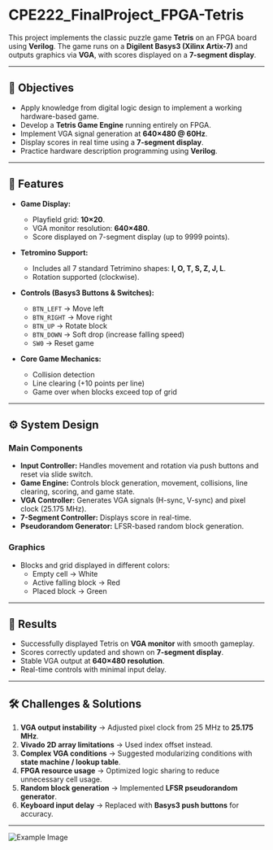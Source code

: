 # CPE222_FinalProject_FPGA-Tetris
This project implements the classic puzzle game **Tetris** on an FPGA board using **Verilog**. The game runs on a **Digilent Basys3 (Xilinx Artix-7)** and outputs graphics via **VGA**, with scores displayed on a **7-segment display**.

---

## 🎯 Objectives
- Apply knowledge from digital logic design to implement a working hardware-based game.
- Develop a **Tetris Game Engine** running entirely on FPGA.
- Implement VGA signal generation at **640×480 @ 60Hz**.
- Display scores in real time using a **7-segment display**.
- Practice hardware description programming using **Verilog**.

---

## 📌 Features
- **Game Display:**
  - Playfield grid: **10×20**.
  - VGA monitor resolution: **640×480**.
  - Score displayed on 7-segment display (up to 9999 points).

- **Tetromino Support:**
  - Includes all 7 standard Tetrimino shapes: **I, O, T, S, Z, J, L**.
  - Rotation supported (clockwise).

- **Controls (Basys3 Buttons & Switches):**
  - `BTN_LEFT` → Move left  
  - `BTN_RIGHT` → Move right  
  - `BTN_UP` → Rotate block  
  - `BTN_DOWN` → Soft drop (increase falling speed)  
  - `SW0` → Reset game  

- **Core Game Mechanics:**
  - Collision detection  
  - Line clearing (+10 points per line)  
  - Game over when blocks exceed top of grid  

---

## ⚙️ System Design
### Main Components
- **Input Controller:** Handles movement and rotation via push buttons and reset via slide switch.
- **Game Engine:** Controls block generation, movement, collisions, line clearing, scoring, and game state.
- **VGA Controller:** Generates VGA signals (H-sync, V-sync) and pixel clock (25.175 MHz).
- **7-Segment Controller:** Displays score in real-time.
- **Pseudorandom Generator:** LFSR-based random block generation.

### Graphics
- Blocks and grid displayed in different colors:
  - Empty cell → White  
  - Active falling block → Red  
  - Placed block → Green  

---

## 🚀 Results
- Successfully displayed Tetris on **VGA monitor** with smooth gameplay.
- Scores correctly updated and shown on **7-segment display**.
- Stable VGA output at **640×480 resolution**.
- Real-time controls with minimal input delay.

---

## 🛠️ Challenges & Solutions
1. **VGA output instability** → Adjusted pixel clock from 25 MHz to **25.175 MHz**.  
2. **Vivado 2D array limitations** → Used index offset instead.  
3. **Complex VGA conditions** → Suggested modularizing conditions with **state machine / lookup table**.  
4. **FPGA resource usage** → Optimized logic sharing to reduce unnecessary cell usage.  
5. **Random block generation** → Implemented **LFSR pseudorandom generator**.  
6. **Keyboard input delay** → Replaced with **Basys3 push buttons** for accuracy.  

---
![Example Image](./image/217627_0.png)